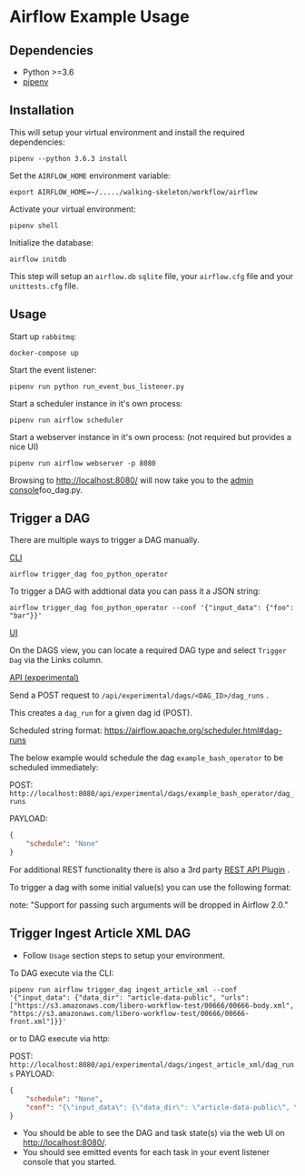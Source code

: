 # Airflow Example Usage

Dependencies
------------

* Python >=3.6
* [pipenv](https://docs.pipenv.org/)

Installation
------------
This will setup your virtual environment and install the required dependencies:

`pipenv --python 3.6.3 install`

Set the `AIRFLOW_HOME` environment variable:

```
export AIRFLOW_HOME=~/...../walking-skeleton/workflow/airflow
```

Activate your virtual environment:

`pipenv shell`

Initialize the database:

`airflow initdb`

This step will setup an `airflow.db` `sqlite` file, your `airflow.cfg` file and your `unittests.cfg` file.
 
Usage
-----

Start up `rabbitmq`:

`docker-compose up`

Start the event listener:

`pipenv run python run_event_bus_listener.py`

Start a scheduler instance in it's own process:

`pipenv run airflow scheduler`

Start a webserver instance in it's own process: (not required but provides a nice UI)

`pipenv run airflow webserver -p 8080`

Browsing to [http://localhost:8080/](http://localhost:8080/) will now take you to the [admin console](https://airflow.apache.org/ui.html)foo_dag.py.


Trigger a DAG
-----------

There are multiple ways to trigger a DAG manually.

[CLI](https://airflow.apache.org/cli.html#trigger_dag)

`airflow trigger_dag foo_python_operator`

To trigger a DAG with addtional data you can pass it a JSON string:

`airflow trigger_dag foo_python_operator --conf '{"input_data": {"foo": "bar"}}'`

[UI](https://airflow.apache.org/ui.html#)

On the DAGS view, you can locate a required DAG type and select `Trigger Dag` via the Links column.

[API (experimental)](https://airflow.apache.org/api.html)

Send a POST request to `/api/experimental/dags/<DAG_ID>/dag_runs` .

This creates a `dag_run` for a given dag id (POST).

Scheduled string format: https://airflow.apache.org/scheduler.html#dag-runs

The below example would schedule the dag `example_bash_operator` to be scheduled immediately:

POST: `http://localhost:8080/api/experimental/dags/example_bash_operator/dag_runs`

PAYLOAD:
```json
{
	"schedule": "None"
}
```

For additional REST functionality there is also a 3rd party [REST API Plugin](https://github.com/teamclairvoyant/airflow-rest-api-plugin) .

To trigger a dag with some initial value(s) you can use the following format:

note: "Support for passing such arguments will be dropped in Airflow 2.0."

Trigger Ingest Article XML DAG
------------------------------

- Follow `Usage` section steps to setup your environment.

To DAG execute via the CLI:

`pipenv run airflow trigger_dag ingest_article_xml --conf '{"input_data": {"data_dir": "article-data-public", "urls": ["https://s3.amazonaws.com/libero-workflow-test/00666/00666-body.xml", "https://s3.amazonaws.com/libero-workflow-test/00666/00666-front.xml"]}}'
`

or to DAG execute via http:

POST: `http://localhost:8080/api/experimental/dags/ingest_article_xml/dag_runs`
PAYLOAD:
```json
{
	"schedule": "None",
	"conf": "{\"input_data\": {\"data_dir\": \"article-data-public\", \"urls\": [\"https://s3.amazonaws.com/libero-workflow-test/00666/00666-body.xml\", \"https://s3.amazonaws.com/libero-workflow-test/00666/00666-front.xml\"]}}"
}
```


- You should be able to see the DAG and task state(s) via the web UI on [http://localhost:8080/](http://localhost:8080/).
- You should see emitted events for each task in your event listener console that you started.